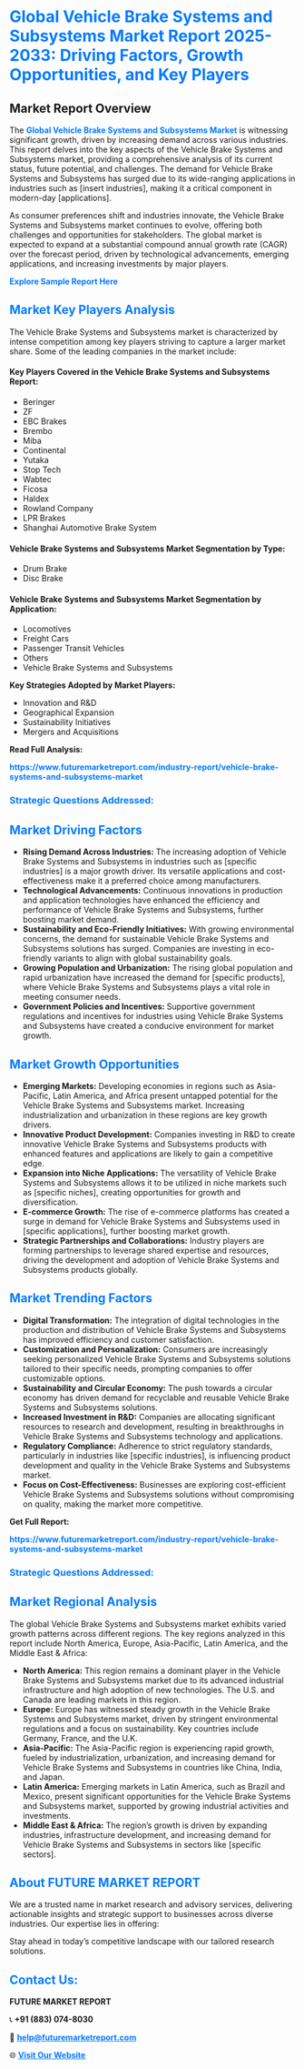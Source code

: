 <h1 style="color: #007BFF;">Global Vehicle Brake Systems and Subsystems Market Report 2025-2033: Driving Factors, Growth Opportunities, and Key Players</h1>

<section id="overview">
<h2>Market Report Overview</h2>
<p>The <a href="https://www.futuremarketreport.com/industry-report/vehicle-brake-systems-and-subsystems-market" style="color: #007BFF; text-decoration: none;"><strong>Global Vehicle Brake Systems and Subsystems Market</strong></a> is witnessing significant growth, driven by increasing demand across various industries. This report delves into the key aspects of the Vehicle Brake Systems and Subsystems market, providing a comprehensive analysis of its current status, future potential, and challenges. The demand for Vehicle Brake Systems and Subsystems has surged due to its wide-ranging applications in industries such as [insert industries], making it a critical component in modern-day [applications].</p>
<p>As consumer preferences shift and industries innovate, the Vehicle Brake Systems and Subsystems market continues to evolve, offering both challenges and opportunities for stakeholders. The global market is expected to expand at a substantial compound annual growth rate (CAGR) over the forecast period, driven by technological advancements, emerging applications, and increasing investments by major players.</p>
</section>

<section id="overview">
<p><a href="https://www.futuremarketreport.com/request-sample/reportId=126191" style="color: #007BFF; text-decoration: none;"><strong>Explore Sample Report Here</strong></a></p>
</section>

<section id="key-players">
<h2 style="color: #007BFF;">Market Key Players Analysis</h2>
<p>The Vehicle Brake Systems and Subsystems market is characterized by intense competition among key players striving to capture a larger market share. Some of the leading companies in the market include:</p>
<h4>Key Players Covered in the Vehicle Brake Systems and Subsystems Report:</h4>
<ul><li>Beringer</li><li>ZF</li><li>EBC Brakes</li><li>Brembo</li><li>Miba</li><li>Continental</li><li>Yutaka</li><li>Stop Tech</li><li>Wabtec</li><li>Ficosa</li><li>Haldex</li><li>Rowland Company</li><li>LPR Brakes</li><li>Shanghai Automotive Brake System</li></ul>
<h4>Vehicle Brake Systems and Subsystems Market Segmentation by Type:</h4>
<ul><li>Drum Brake</li><li>Disc Brake</li></ul>

<h4>Vehicle Brake Systems and Subsystems Market Segmentation by Application:</h4>
<ul><li>Locomotives</li><li>Freight Cars</li><li>Passenger Transit Vehicles</li><li>Others</li><li>Vehicle Brake Systems and Subsystems</li></ul>
<p><strong>Key Strategies Adopted by Market Players:</strong></p>
<ul>
<li>Innovation and R&D</li>
<li>Geographical Expansion</li>
<li>Sustainability Initiatives</li>
<li>Mergers and Acquisitions</li>
</ul>
</section>

<section>
<p><strong>Read Full Analysis: </strong></p><a href="https://www.futuremarketreport.com/industry-report/vehicle-brake-systems-and-subsystems-market" style="color: #007BFF; text-decoration: none;"><strong>https://www.futuremarketreport.com/industry-report/vehicle-brake-systems-and-subsystems-market</strong></a>
<h3 style="color: #007BFF;">Strategic Questions Addressed:</h3>
</section>

<section id="driving-factors">
<h2 style="color: #007BFF;">Market Driving Factors</h2>
<ul>
<li><strong>Rising Demand Across Industries:</strong> The increasing adoption of Vehicle Brake Systems and Subsystems in industries such as [specific industries] is a major growth driver. Its versatile applications and cost-effectiveness make it a preferred choice among manufacturers.</li>
<li><strong>Technological Advancements:</strong> Continuous innovations in production and application technologies have enhanced the efficiency and performance of Vehicle Brake Systems and Subsystems, further boosting market demand.</li>
<li><strong>Sustainability and Eco-Friendly Initiatives:</strong> With growing environmental concerns, the demand for sustainable Vehicle Brake Systems and Subsystems solutions has surged. Companies are investing in eco-friendly variants to align with global sustainability goals.</li>
<li><strong>Growing Population and Urbanization:</strong> The rising global population and rapid urbanization have increased the demand for [specific products], where Vehicle Brake Systems and Subsystems plays a vital role in meeting consumer needs.</li>
<li><strong>Government Policies and Incentives:</strong> Supportive government regulations and incentives for industries using Vehicle Brake Systems and Subsystems have created a conducive environment for market growth.</li>
</ul>
</section>

<section id="growth-opportunities">
<h2 style="color: #007BFF;">Market Growth Opportunities</h2>
<ul>
<li><strong>Emerging Markets:</strong> Developing economies in regions such as Asia-Pacific, Latin America, and Africa present untapped potential for the Vehicle Brake Systems and Subsystems market. Increasing industrialization and urbanization in these regions are key growth drivers.</li>
<li><strong>Innovative Product Development:</strong> Companies investing in R&D to create innovative Vehicle Brake Systems and Subsystems products with enhanced features and applications are likely to gain a competitive edge.</li>
<li><strong>Expansion into Niche Applications:</strong> The versatility of Vehicle Brake Systems and Subsystems allows it to be utilized in niche markets such as [specific niches], creating opportunities for growth and diversification.</li>
<li><strong>E-commerce Growth:</strong> The rise of e-commerce platforms has created a surge in demand for Vehicle Brake Systems and Subsystems used in [specific applications], further boosting market growth.</li>
<li><strong>Strategic Partnerships and Collaborations:</strong> Industry players are forming partnerships to leverage shared expertise and resources, driving the development and adoption of Vehicle Brake Systems and Subsystems products globally.</li>
</ul>
</section>

<section id="trending-factors">
<h2 style="color: #007BFF;">Market Trending Factors</h2>
<ul>
<li><strong>Digital Transformation:</strong> The integration of digital technologies in the production and distribution of Vehicle Brake Systems and Subsystems has improved efficiency and customer satisfaction.</li>
<li><strong>Customization and Personalization:</strong> Consumers are increasingly seeking personalized Vehicle Brake Systems and Subsystems solutions tailored to their specific needs, prompting companies to offer customizable options.</li>
<li><strong>Sustainability and Circular Economy:</strong> The push towards a circular economy has driven demand for recyclable and reusable Vehicle Brake Systems and Subsystems solutions.</li>
<li><strong>Increased Investment in R&D:</strong> Companies are allocating significant resources to research and development, resulting in breakthroughs in Vehicle Brake Systems and Subsystems technology and applications.</li>
<li><strong>Regulatory Compliance:</strong> Adherence to strict regulatory standards, particularly in industries like [specific industries], is influencing product development and quality in the Vehicle Brake Systems and Subsystems market.</li>
<li><strong>Focus on Cost-Effectiveness:</strong> Businesses are exploring cost-efficient Vehicle Brake Systems and Subsystems solutions without compromising on quality, making the market more competitive.</li>
</ul>
</section>

<section>
<p><strong>Get Full Report: </strong></p><a href="https://www.futuremarketreport.com/industry-report/vehicle-brake-systems-and-subsystems-market" style="color: #007BFF; text-decoration: none;"><strong>https://www.futuremarketreport.com/industry-report/vehicle-brake-systems-and-subsystems-market</strong></a>
<h3 style="color: #007BFF;">Strategic Questions Addressed:</h3>
</section>


<section id="regional-analysis">
<h2 style="color: #007BFF;">Market Regional Analysis</h2>
<p>The global Vehicle Brake Systems and Subsystems market exhibits varied growth patterns across different regions. The key regions analyzed in this report include North America, Europe, Asia-Pacific, Latin America, and the Middle East & Africa:</p>
<ul>
<li><strong>North America:</strong> This region remains a dominant player in the Vehicle Brake Systems and Subsystems market due to its advanced industrial infrastructure and high adoption of new technologies. The U.S. and Canada are leading markets in this region.</li>
<li><strong>Europe:</strong> Europe has witnessed steady growth in the Vehicle Brake Systems and Subsystems market, driven by stringent environmental regulations and a focus on sustainability. Key countries include Germany, France, and the U.K.</li>
<li><strong>Asia-Pacific:</strong> The Asia-Pacific region is experiencing rapid growth, fueled by industrialization, urbanization, and increasing demand for Vehicle Brake Systems and Subsystems in countries like China, India, and Japan.</li>
<li><strong>Latin America:</strong> Emerging markets in Latin America, such as Brazil and Mexico, present significant opportunities for the Vehicle Brake Systems and Subsystems market, supported by growing industrial activities and investments.</li>
<li><strong>Middle East & Africa:</strong> The region’s growth is driven by expanding industries, infrastructure development, and increasing demand for Vehicle Brake Systems and Subsystems in sectors like [specific sectors].</li>
</ul>
</section>

<footer>
<h2 style="color: #007BFF;">About FUTURE MARKET REPORT</h2>
<p>We are a trusted name in market research and advisory services, delivering actionable insights and strategic support to businesses across diverse industries. Our expertise lies in offering:</p>

<p>Stay ahead in today’s competitive landscape with our tailored research solutions.</p>

<h2 style="color: #007BFF;">Contact Us:</h2>
<p><strong>FUTURE MARKET REPORT</strong></p>
<p>📞 <strong>+91 (883) 074-8030</strong></p>
<p>📧 <strong><a href="mailto:help@futuremarketreport.com" style="color: #007BFF;">help@futuremarketreport.com</a></strong></p>
<p>🌐 <strong><a href="https://www.futuremarketreport.com/" style="color: #007BFF;">Visit Our Website</a></strong></p>
</footer>